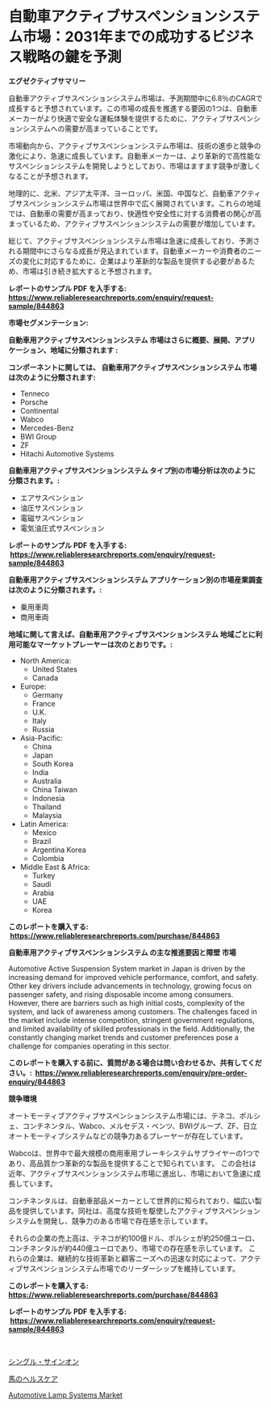<p><h1>自動車アクティブサスペンションシステム市場：2031年までの成功するビジネス戦略の鍵を予測</h1></p><p><strong>エグゼクティブサマリー</strong></p>
<p><p>自動車アクティブサスペンションシステム市場は、予測期間中に6.8％のCAGRで成長すると予想されています。この市場の成長を推進する要因の1つは、自動車メーカーがより快適で安全な運転体験を提供するために、アクティブサスペンションシステムへの需要が高まっていることです。</p><p>市場動向から、アクティブサスペンションシステム市場は、技術の進歩と競争の激化により、急速に成長しています。自動車メーカーは、より革新的で高性能なサスペンションシステムを開発しようとしており、市場はますます競争が激しくなることが予想されます。</p><p>地理的に、北米、アジア太平洋、ヨーロッパ、米国、中国など、自動車アクティブサスペンションシステム市場は世界中で広く展開されています。これらの地域では、自動車の需要が高まっており、快適性や安全性に対する消費者の関心が高まっているため、アクティブサスペンションシステムの需要が増加しています。</p><p>総じて、アクティブサスペンションシステム市場は急速に成長しており、予測される期間中にさらなる成長が見込まれています。自動車メーカーや消費者のニーズの変化に対応するために、企業はより革新的な製品を提供する必要があるため、市場は引き続き拡大すると予想されます。</p></p>
<p><strong>レポートのサンプル PDF を入手する: <a href="https://www.reliableresearchreports.com/enquiry/request-sample/844863">https://www.reliableresearchreports.com/enquiry/request-sample/844863</a></strong></p>
<p><strong>市場セグメンテーション:</strong></p>
<p><strong> 自動車用アクティブサスペンションシステム 市場はさらに概要、展開、アプリケーション、地域に分類されます :</strong></p>
<p><strong>コンポーネントに関しては、 自動車用アクティブサスペンションシステム 市場は次のように分類されます: &nbsp;</strong></p>
<p><ul><li>Tenneco</li><li>Porsche</li><li>Continental</li><li>Wabco</li><li>Mercedes-Benz</li><li>BWI Group</li><li>ZF</li><li>Hitachi Automotive Systems</li></ul></p>
<p><strong> 自動車用アクティブサスペンションシステム タイプ別の市場分析は次のように分類されます。:</strong></p>
<p><ul><li>エアサスペンション</li><li>油圧サスペンション</li><li>電磁サスペンション</li><li>電気油圧式サスペンション</li></ul></p>
<p><strong>レポートのサンプル PDF を入手する: &nbsp;<a href="https://www.reliableresearchreports.com/enquiry/request-sample/844863">https://www.reliableresearchreports.com/enquiry/request-sample/844863</a></strong></p>
<p><strong> 自動車用アクティブサスペンションシステム アプリケーション別の市場産業調査は次のように分類されます。:</strong></p>
<p><ul><li>乗用車両</li><li>商用車両</li></ul></p>
<p><strong>地域に関して言えば、自動車用アクティブサスペンションシステム 地域ごとに利用可能なマーケットプレーヤーは次のとおりです。:</strong></p>
<p><ul>
    <li>
        North America:
        <ul>
            <li>United States</li>
            <li>Canada</li>
        </ul>
    </li>
    <li>
        Europe:
        <ul>
            <li>Germany</li>
            <li>France</li>
            <li>U.K.</li>
            <li>Italy</li>
            <li>Russia</li>
        </ul>
    </li>
    <li>
        Asia-Pacific:
        <ul>
            <li>China</li>
            <li>Japan</li>
            <li>South Korea</li>
            <li>India</li>
            <li>Australia</li>
            <li>China Taiwan</li>
            <li>Indonesia</li>
            <li>Thailand</li>
            <li>Malaysia</li>
        </ul>
    </li>
    <li>
        Latin America:
        <ul>
            <li>Mexico</li>
            <li>Brazil</li>
            <li>Argentina Korea</li>
            <li>Colombia</li>
        </ul>
    </li>
    <li>
        Middle East & Africa:
        <ul>
            <li>Turkey</li>
            <li>Saudi</li>
            <li>Arabia</li>
            <li>UAE</li>
            <li>Korea</li>
        </ul>
    </li>
    </ul></p>
<p><strong>このレポートを購入する: &nbsp;<a href="https://www.reliableresearchreports.com/purchase/844863">https://www.reliableresearchreports.com/purchase/844863</a></strong></p>
<p><strong>自動車用アクティブサスペンションシステム の主な推進要因と障壁 市場</strong></p>
<p><p>Automotive Active Suspension System market in Japan is driven by the increasing demand for improved vehicle performance, comfort, and safety. Other key drivers include advancements in technology, growing focus on passenger safety, and rising disposable income among consumers. However, there are barriers such as high initial costs, complexity of the system, and lack of awareness among customers. The challenges faced in the market include intense competition, stringent government regulations, and limited availability of skilled professionals in the field. Additionally, the constantly changing market trends and customer preferences pose a challenge for companies operating in this sector.</p></p>
<p><strong>このレポートを購入する前に、質問がある場合は問い合わせるか、共有してください。:&nbsp; <a href="https://www.reliableresearchreports.com/enquiry/pre-order-enquiry/844863">https://www.reliableresearchreports.com/enquiry/pre-order-enquiry/844863</a></strong></p>
<p><strong>競争環境</strong></p>
<p><p>オートモーティブアクティブサスペンションシステム市場には、テネコ、ポルシェ、コンチネンタル、Wabco、メルセデス・ベンツ、BWIグループ、ZF、日立オートモーティブシステムなどの競争力あるプレーヤーが存在しています。 </p><p>Wabcoは、世界中で最大規模の商用車用ブレーキシステムサプライヤーの1つであり、高品質かつ革新的な製品を提供することで知られています。 この会社は近年、アクティブサスペンションシステム市場に進出し、市場において急速に成長しています。 </p><p>コンチネンタルは、自動車部品メーカーとして世界的に知られており、幅広い製品を提供しています。同社は、高度な技術を駆使したアクティブサスペンションシステムを開発し、競争力のある市場で存在感を示しています。 </p><p>それらの企業の売上高は、テネコが約100億ドル、ポルシェが約250億ユーロ、コンチネンタルが約440億ユーロであり、市場での存在感を示しています。 これらの企業は、継続的な技術革新と顧客ニーズへの迅速な対応によって、アクティブサスペンションシステム市場でのリーダーシップを維持しています。</p></p>
<p><strong>このレポートを購入する: &nbsp; <a href="https://www.reliableresearchreports.com/purchase/844863">https://www.reliableresearchreports.com/purchase/844863</a></strong></p>
<p><strong>レポートのサンプル PDF を入手する: &nbsp;<a href="https://www.reliableresearchreports.com/enquiry/request-sample/844863">https://www.reliableresearchreports.com/enquiry/request-sample/844863</a></strong><strong></strong></p>
<p>&nbsp;</p>
<p><p><a href="https://github.com/laurenreichert/Market-Research-Report-List-1/blob/main/21070595836.md">シングル・サインオン</a></p><p><a href="https://github.com/RodHoppe07/Market-Research-Report-List-1/blob/main/89972015837.md">馬のヘルスケア</a></p><p><a href="https://gratis-rainforest-2ca.notion.site/Automotive-Lamp-Systems-Market-Size-Market-Trends-and-Growth-Outlook-forecasted-for-period-from-20-4ee4ada51c4841feb0480b8982510b99">Automotive Lamp Systems Market</a></p></p>